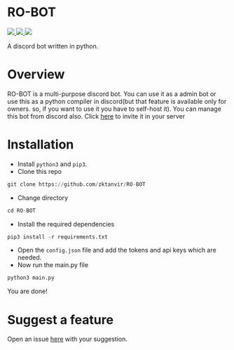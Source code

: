 # RO-BOT

<a href="https://github.com/Rapptz/discord.py/">
     <img src="https://img.shields.io/badge/discord-py-blue.svg"/>
</a>

<a href="https://github.com/zktanvir/RO-BOT/issues">
    <img src="https://img.shields.io/github/issues/zktanvir/RO-BOT.svg"/>
</a>

<a href="https://python.org">
    <img src="https://img.shields.io/badge/Made%20With-Python-1f425f.svg"/>
</a>

A discord bot written in python.

# Overview

RO-BOT is a multi-purpose discord bot. You can use it as a admin bot or use this as a python compiler in discord(but that feature is available only for owners. so, if you want to use it you have to self-host it). You can manage this bot from discord also. Click [here](https://discord.com/api/oauth2/authorize?client_id=767393624454332459&scope=bot) to invite it in your server



# Installation
- Install `python3` and `pip3`.
- Clone this repo
```py
git clone https://github.com/zktanvir/RO-BOT
```
- Change directory
```py
cd RO-BOT
```
- Install the required dependencies
```py
pip3 install -r requirements.txt
```
- Open the `config.json` file and add the tokens and api keys which are needed.
- Now run the main.py file
```py
python3 main.py
```
You are done!

# Suggest a feature
Open an issue [here](https://github.com/zktanvir/RO-BOT/issues/new) with your suggestion.

